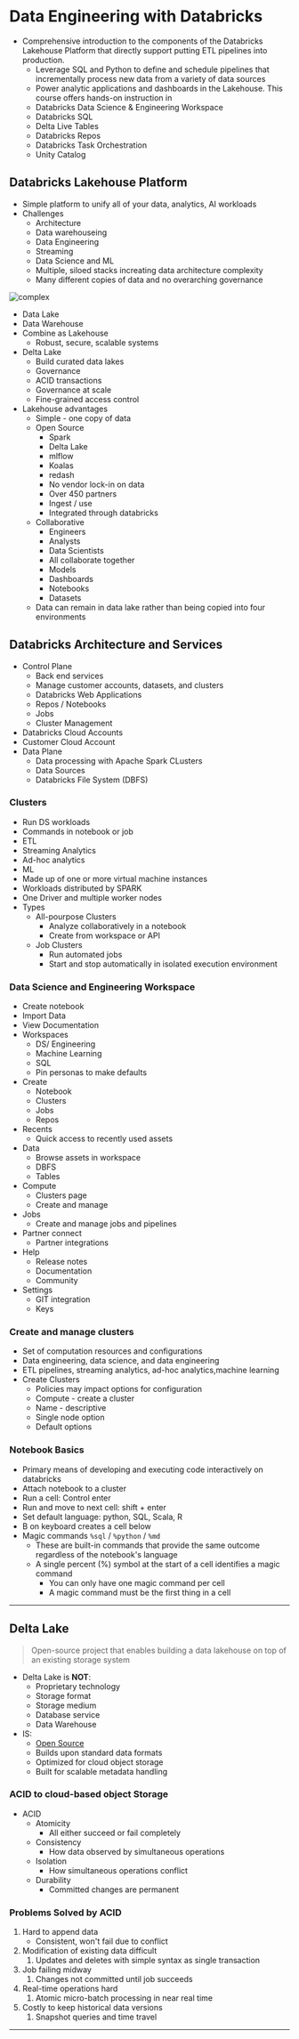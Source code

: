 # Data Engineering with Databricks

- Comprehensive introduction to the components of the Databricks Lakehouse Platform that directly support putting ETL pipelines into production. 
  - Leverage SQL and Python to define and schedule pipelines that incrementally process new data from a variety of data sources
  - Power analytic applications and dashboards in the Lakehouse. This course offers hands-on instruction in 
  - Databricks Data Science & Engineering Workspace
  - Databricks SQL
  - Delta Live Tables
  - Databricks Repos
  - Databricks Task Orchestration
  - Unity Catalog

## Databricks Lakehouse Platform

- Simple platform to unify all of your data, analytics, AI workloads
- Challenges
  - Architecture
  - Data warehouseing
  - Data Engineering
  - Streaming
  - Data Science and ML
  - Multiple, siloed stacks increating data architecture complexity
  - Many different copies of data and no overarching governance

![complex](images/complex..png)

- Data Lake
- Data Warehouse
- Combine as Lakehouse
  - Robust, secure, scalable systems
- Delta Lake
  - Build curated data lakes
  - Governance
  - ACID transactions
  - Governance at scale
  - Fine-grained access control
- Lakehouse advantages
  - Simple - one copy of data
  - Open Source
    - Spark
    - Delta Lake
    - mlflow
    - Koalas
    - redash
    - No vendor lock-in on data
    - Over 450 partners
    - Ingest / use
    - Integrated through databricks
  - Collaborative
    - Engineers
    - Analysts
    - Data Scientists
    - All collaborate together
    - Models
    - Dashboards
    - Notebooks
    - Datasets
  - Data can remain in data lake rather than being copied into four environments

## Databricks Architecture and Services

- Control Plane
  - Back end services
  - Manage customer accounts, datasets, and clusters
  - Databricks Web Applications
  - Repos / Notebooks
  - Jobs
  - Cluster Management
- Databricks Cloud Accounts
- Customer Cloud Account
- Data Plane
  - Data processing with Apache Spark CLusters
  - Data Sources
  - Databricks File System (DBFS)

### Clusters

- Run DS workloads
- Commands in notebook or job
- ETL
- Streaming Analytics
- Ad-hoc analytics
- ML
- Made up of one or more virtual machine instances
- Workloads distributed by SPARK
- One Driver and multiple worker nodes
- Types
  - All-pourpose Clusters
    - Analyze collaboratively in a notebook
    - Create from workspace or API
  - Job Clusters
    - Run automated jobs
    - Start and stop automatically in isolated execution environment

### Data Science and Engineering Workspace

- Create notebook
- Import Data
- View Documentation
- Workspaces
  - DS/ Engineering
  - Machine Learning
  - SQL
  - Pin personas to make defaults
- Create
  - Notebook
  - Clusters
  - Jobs
  - Repos
- Recents
  - Quick access to recently used assets
- Data
  - Browse assets in workspace
  - DBFS
  - Tables
- Compute
  - Clusters page
  - Create and manage
- Jobs
  - Create and manage jobs and pipelines
- Partner connect
  - Partner integrations
- Help
  - Release notes
  - Documentation
  - Community
- Settings
  - GIT integration
  - Keys

### Create and manage clusters

- Set of computation resources and configurations
- Data engineering, data science, and data engineering
- ETL pipelines, streaming analytics, ad-hoc analytics,machine learning
- Create Clusters
  - Policies may impact options for configuration
  - Compute - create a cluster
  - Name - descriptive
  - Single node option
  - Default options

### Notebook Basics

- Primary means of developing and executing code interactively on databricks
- Attach notebook to a cluster
- Run a cell: Control enter
- Run and move to next cell: shift + enter
- Set default language: python, SQL, Scala, R
- B on keyboard creates a cell below
- Magic commands `%sql` / `%python` / `%md`
  - These are built-in commands that provide the same outcome regardless of the notebook's language
  - A single percent (%) symbol at the start of a cell identifies a magic command
    - You can only have one magic command per cell
    - A magic command must be the first thing in a cell


---

## Delta Lake

> Open-source project that enables building a data lakehouse on top of an existing storage system

- Delta Lake is **NOT**:
  - Proprietary technology
  - Storage format
  - Storage medium
  - Database service
  - Data Warehouse
- IS:
  - [Open Source](http://delta.io)
  - Builds upon standard data formats
  - Optimized for cloud object storage
  - Built for scalable metadata handling

### ACID to cloud-based object Storage

- ACID
  - Atomicity
    - All either succeed or fail completely
  - Consistency
    - How data observed by simultaneous operations
  - Isolation
    - How simultaneous operations conflict
  - Durability
    - Committed changes are permanent

### Problems Solved by ACID

1. Hard to append data
   - Consistent, won't fail due to conflict
2. Modification of existing data difficult
   1. Updates and deletes with simple syntax as single transaction
3. Job failing midway
   1. Changes not committed until job succeeds
4. Real-time operations hard
   1. Atomic micro-batch processing in near real time
5. Costly to keep historical data versions
   1. Snapshot queries and time travel

---

